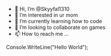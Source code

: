 - 👋 Hi, I’m @Skyyfal1310
- 👀 I’m interested in ur mom
- 🌱 I’m currently learning how to code
- 💞️ I’m looking to collaborate on games
- 📫 How to reach me ...

<!---
Skyyfal1310/Skyyfal1310 is a ✨ special ✨ repository because its `README.md` (this file) appears on your GitHub profile.
You can click the Preview link to take a look at your changes.
--->
Console.WriteLine("Hello World");
